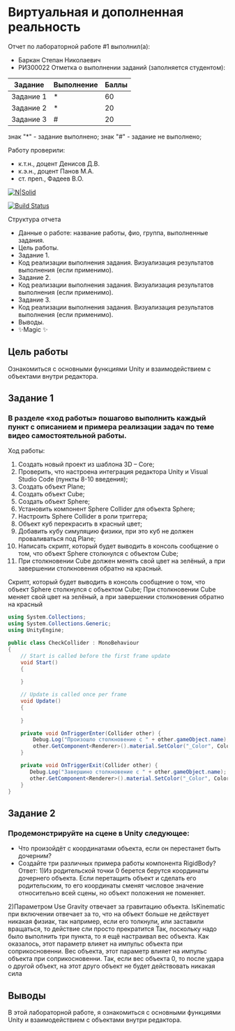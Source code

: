 # Виртуальная и дополненная реальность
Отчет по лабораторной работе #1 выполнил(а):
- Баркан Степан Николаевич
- РИ300022
Отметка о выполнении заданий (заполняется студентом):

| Задание | Выполнение | Баллы |
| ------ | ------ | ------ |
| Задание 1 | * | 60 |
| Задание 2 | * | 20 |
| Задание 3 | # | 20 |

знак "*" - задание выполнено; знак "#" - задание не выполнено;

Работу проверили:
- к.т.н., доцент Денисов Д.В.
- к.э.н., доцент Панов М.А.
- ст. преп., Фадеев В.О.

[![N|Solid](https://cldup.com/dTxpPi9lDf.thumb.png)](https://nodesource.com/products/nsolid)

[![Build Status](https://travis-ci.org/joemccann/dillinger.svg?branch=master)](https://travis-ci.org/joemccann/dillinger)

Структура отчета

- Данные о работе: название работы, фио, группа, выполненные задания.
- Цель работы.
- Задание 1.
- Код реализации выполнения задания. Визуализация результатов выполнения (если применимо).
- Задание 2.
- Код реализации выполнения задания. Визуализация результатов выполнения (если применимо).
- Задание 3.
- Код реализации выполнения задания. Визуализация результатов выполнения (если применимо).
- Выводы.
- ✨Magic ✨

## Цель работы
Ознакомиться с основными функциями Unity и взаимодействием с объектами внутри редактора.

## Задание 1
### В разделе «ход работы» пошагово выполнить каждый пункт с описанием и примера реализации задач по теме видео самостоятельной работы.
Ход работы:
1) Создать новый проект из шаблона 3D – Core;
2) Проверить, что настроена интеграция редактора Unity и Visual Studio Code (пункты 8-10 введения);
3) Создать объект Plane;
4) Создать объект Cube;
5) Создать объект Sphere;
6) Установить компонент Sphere Collider для объекта Sphere;
7) Настроить Sphere Collider в роли триггера;
8) Объект куб перекрасить в красный цвет;
9) Добавить кубу симуляцию физики, при это куб не должен проваливаться под Plane;
10) Написать скрипт, который будет выводить в консоль сообщение о том, что объект Sphere столкнулся с объектом Cube;
11) При столкновении Cube должен менять свой цвет на зелёный, а при завершении столкновения обратно на красный.

Cкрипт, который будет выводить в консоль сообщение о том, что объект Sphere столкнулся с объектом Cube; При столкновении Cube меняет свой цвет на зелёный, а при завершении столкновения обратно на красный
```c#
using System.Collections;
using System.Collections.Generic;
using UnityEngine;

public class CheckCollider : MonoBehaviour
{
    // Start is called before the first frame update
    void Start()
    {
        
    }

    // Update is called once per frame
    void Update()
    {
        
    }

    private void OnTriggerEnter(Collider other) {
        Debug.Log("Произошло столкновение с " + other.gameObject.name);
        other.GetComponent<Renderer>().material.SetColor("_Color", Color.green);
    }

    private void OnTriggerExit(Collider other) {
       Debug.Log("Завершино столкновение с " + other.gameObject.name);
       other.GetComponent<Renderer>().material.SetColor("_Color", Color.red);
    }
}
```

## Задание 2
### Продемонстрируйте на сцене в Unity следующее:
- Что произойдёт с координатами объекта, если он перестанет быть дочерним?
- Создайте три различных примера работы компонента RigidBody?
Ответ:
1)Из родительской точки 0 берется берутся координаты дочернего объекта. Если перетащить объект и сделать его родительским, то его координаты сменят числовое значение относительно всей сцены, но объект положения не поменяет.

2)Параметром Use Gravity отвечает за гравитацию объекта. IsKinematic при включении отвечает за то, что на объект больше не действует никакая физиак, так например, если его толкнули, или заставили вращаться, то действие сли просто прекратится Так, поскольку надо было выполнить три пункта, то я ещё настраивал вес объекта. Как оказалось, этот параметр влияет на импульс объекта при соприкосновенни. Вес объекта, этот параметр влияет на импульс объекта при соприкосновенни. Так, если вес объекта 0, то после удара о другой объект, на этот друго объект не будет действовать никакая сила

## Выводы
В этой лабораторной работе, я ознакомиться с основными функциями Unity и взаимодействием с объектами внутри редактора.
